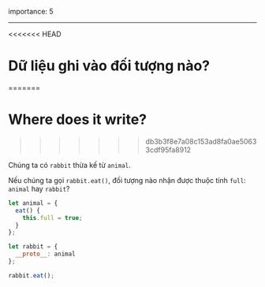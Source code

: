 importance: 5

---

<<<<<<< HEAD
# Dữ liệu ghi vào đối tượng nào?
=======
# Where does it write?
>>>>>>> db3b3f8e7a08c153ad8fa0ae50633cdf95fa8912

Chúng ta có `rabbit` thừa kế từ `animal`.

Nếu chúng ta gọi `rabbit.eat()`, đối tượng nào nhận được thuộc tính `full`: `animal` hay `rabbit`? 

```js
let animal = {
  eat() {
    this.full = true;
  }
};

let rabbit = {
  __proto__: animal
};

rabbit.eat();
```
